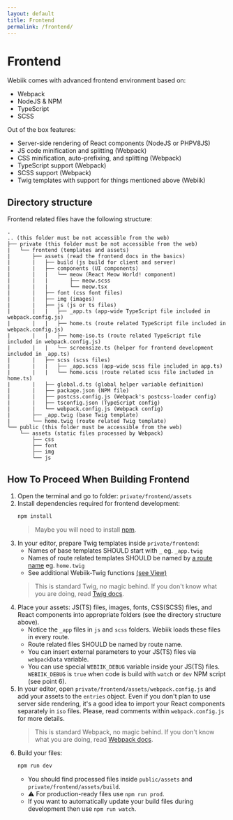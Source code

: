 ```yaml
---
layout: default
title: Frontend
permalink: /frontend/
---
```

# Frontend
Webiik comes with advanced frontend environment based on:
* Webpack
* NodeJS & NPM
* TypeScript
* SCSS

Out of the box features:
* Server-side rendering of React components (NodeJS or PHPV8JS)
* JS code minification and splitting (Webpack)
* CSS minification, auto-prefixing, and splitting (Webpack)
* TypeScript support (Webpack)
* SCSS support (Webpack)
* Twig templates with support for things mentioned above (Webiik)

## Directory structure
Frontend related files have the following structure: 
```console
.
.. (this folder must be not accessible from the web)
├── private (this folder must be not accessible from the web)
|   └── frontend (templates and assets)
|       ├── assets (read the frontend docs in the basics)
|       |   ├── build (js build for client and server)
|       |   ├── components (UI components)
|       |   |   └── meow (React Meow World! component)
|       |   |       ├── meow.scss
|       |   |       └── meow.tsx
|       |   ├── font (css font files)
|       |   ├── img (images)
|       |   ├── js (js or ts files)
|       |   |   ├── _app.ts (app-wide TypeScript file included in webpack.config.js)
|       |   |   ├── home.ts (route related TypeScript file included in webpack.config.js)
|       |   |   ├── home-iso.ts (route related TypeScript file included in webpack.config.js)
|       |   |   └── screensize.ts (helper for frontend development included in _app.ts)
|       |   ├── scss (scss files)
|       |   |   ├── _app.scss (app-wide scss file included in app.ts)
|       |   |   └── home.scss (route related scss file included in home.ts)
|       |   ├── global.d.ts (global helper variable definition)
|       |   ├── package.json (NPM file)
|       |   ├── postcss.config.js (Webpack's postcss-loader config)
|       |   ├── tsconfig.json (TypeScript config)
|       |   └── webpack.config.js (Webpack config)
|       ├── _app.twig (base Twig template)
|       └── home.twig (route related Twig template)
└── public (this folder must be accessible from the web)
    └── assets (static files processed by Webpack)
        ├── css
        ├── font
        ├── img
        └── js
``` 

## How To Proceed When Building Frontend
1. Open the terminal and go to folder: `private/frontend/assets`
2. Install dependencies required for frontend development: 
   ```bash
   npm install
   ```
   > Maybe you will need to install [npm](https://nodejs.org/en/).
3. In your editor, prepare Twig templates inside `private/frontend`:
    * Names of base templates SHOULD start with `_` eg. `_app.twig`
    * Names of route related templates SHOULD be named by [a route name](/routing) eg. `home.twig`
    * See additional Webiik-Twig functions [(see View)](/view)
    > This is standard Twig, no magic behind. If you don't know what you are doing, read [Twig docs](https://twig.symfony.com).
4. Place your assets: JS(TS) files, images, fonts, CSS(SCSS) files, and React components into appropriate folders (see the directory structure above).
    * Notice the `_app` files in `js` and `scss` folders. Webiik loads these files in every route.
    * Route related files SHOULD be named by route name.
    * You can insert external parameters to your JS(TS) files via `webpackData` variable.
    * You can use special `WEBIIK_DEBUG` variable inside your JS(TS) files. `WEBIIK_DEBUG` is `true` when code is build with `watch` or `dev` NPM script (see point 6).
5. In your editor, open `private/frontend/assets/webpack.config.js` and add your assets to the `entries` object. Even if you don't plan to use server side rendering, it's a good idea to import your React components separately in `iso` files. Please, read comments within `webpack.config.js` for more details.
    > This is standard Webpack, no magic behind. If you don't know what you are doing, read [Webpack docs](https://webpack.js.org/concepts/).   
6. Build your files:
   ```bash
   npm run dev
   ```
   * You should find processed files inside `public/assets` and `private/frontend/assets/build`.
   * ⚠️ For production-ready files use `npm run prod`.
   * If you want to automatically update your build files during development then use `npm run watch`.